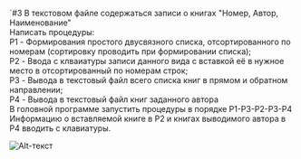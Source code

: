 `#3
В текстовом файле содержаться записи о книгах "Номер, Автор, Наименование"</br>
Написать процедуры:</br>
P1 - Формирования простого двусвязного списка, отсортированного по номерам (сортировку проводить при формировании списка);</br>
P2 - Ввода с клваиатуры записи данного вида с вставкой её в нужное место в отсортированный по номерам строк;</br>
P3 - Вывода в текстовый файл всего списка книг в прямом и обратном направлении;</br>
P4 - Вывода в текстовый файл книг заданного автора</br>
В головной программе запустить процедуры в порядке P1-P3-P2-P3-P4</br>
Информацию о вставляемой книге в P2 и книгах выводимого автора в P4 вводить с клавиатуры.</br>

![Alt-текст](https://pp.vk.me/c629202/v629202949/18f71/Xnw1SSaDVa0.jpg "Заголовок изображения")
